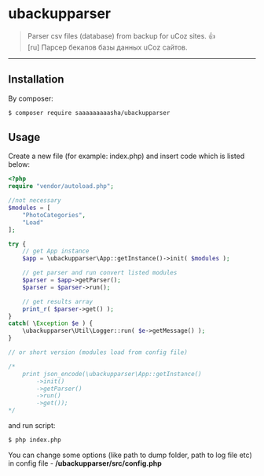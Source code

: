 # ubackupparser

> Parser csv files (database) from backup for uCoz sites. :+1: <br />
> [ru] Парсер бекапов базы данных uCoz сайтов.

---

## Installation
By composer:

```sh
$ composer require saaaaaaaaasha/ubackupparser
```

## Usage

Create a new file (for example: index.php) and insert code which is listed below:

```php
<?php
require "vendor/autoload.php";

//not necessary
$modules = [
    "PhotoCategories",
    "Load"
];

try {
    // get App instance
    $app = \ubackupparser\App::getInstance()->init( $modules );

    // get parser and run convert listed modules
    $parser = $app->getParser();
    $parser = $parser->run();

    // get results array
    print_r( $parser->get() );
}
catch( \Exception $e ) {
    \ubackupparser\Util\Logger::run( $e->getMessage() );
}

// or short version (modules load from config file)

/*
    print json_encode(\ubackupparser\App::getInstance()
        ->init()
        ->getParser()
        ->run()
        ->get());
*/
```

and run script:

```sh
$ php index.php
```

You can change some options (like path to dump folder, path to log file etc) in config file - **/ubackupparser/src/config.php**

